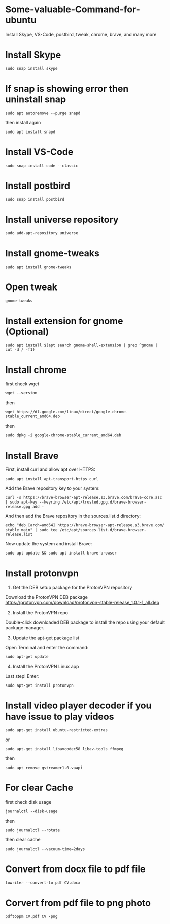 # Some-valuable-Command-for-ubuntu
Install Skype, VS-Code, postbird, tweak, chrome, brave, and many more

# Install Skype
~~~
sudo snap install skype
~~~

# If snap is showing error then uninstall snap
~~~
sudo apt autoremove --purge snapd
~~~
then install again
~~~
sudo apt install snapd
~~~

# Install VS-Code
~~~
sudo snap install code --classic
~~~

# Install postbird
~~~
sudo snap install postbird
~~~

# Install universe repository
~~~
sudo add-apt-repository universe
~~~

# Install gnome-tweaks
~~~
sudo apt install gnome-tweaks
~~~

# Open tweak
~~~
gnome-tweaks
~~~

# Install extension for gnome (Optional)
~~~
sudo apt install $(apt search gnome-shell-extension | grep ^gnome | cut -d / -f1)
~~~

# Install chrome
first check wget
~~~
wget --version
~~~
then
~~~
wget https://dl.google.com/linux/direct/google-chrome-stable_current_amd64.deb
~~~
then
~~~
sudo dpkg -i google-chrome-stable_current_amd64.deb
~~~

# Install Brave
First, install curl and allow apt over HTTPS:
~~~
sudo apt install apt-transport-https curl
~~~
Add the Brave repository key to your system:
~~~
curl -s https://brave-browser-apt-release.s3.brave.com/brave-core.asc | sudo apt-key --keyring /etc/apt/trusted.gpg.d/brave-browser-release.gpg add -
~~~
And then add the Brave repository in the sources.list.d directory:
~~~
echo "deb [arch=amd64] https://brave-browser-apt-release.s3.brave.com/ stable main" | sudo tee /etc/apt/sources.list.d/brave-browser-release.list
~~~
Now update the system and install Brave:
~~~
sudo apt update && sudo apt install brave-browser
~~~

# Install protonvpn
1. Get the DEB setup package for the ProtonVPN repository

Download the ProtonVPN DEB package
https://protonvpn.com/download/protonvpn-stable-release_1.0.1-1_all.deb

2. Install the ProtonVPN repo

Double-click downloaded DEB package to install the repo using your default package manager. 

3. Update the apt-get package list

Open Terminal and enter the command:
~~~
sudo apt-get update
~~~

4. Install the ProtonVPN Linux app

Last step! Enter:
~~~
sudo apt-get install protonvpn
~~~

# Install video player decoder if you have issue to play videos
~~~
sudo apt-get install ubuntu-restricted-extras
~~~
or
~~~
sudo apt-get install libavcodec58 libav-tools ffmpeg
~~~
then
~~~
sudo apt remove gstreamer1.0-vaapi
~~~

# For clear Cache
first check disk usage
~~~
journalctl --disk-usage
~~~
then
~~~
sudo journalctl --rotate
~~~
then clear cache
~~~
sudo journalctl --vacuum-time=2days
~~~

# Convert from docx file to pdf file
~~~
lowriter --convert-to pdf CV.docx
~~~

# Corvert from pdf file to png photo
~~~
pdftoppm CV.pdf CV -png
~~~
